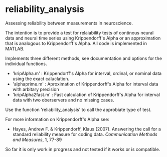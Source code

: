 # reliability_analysis
Assessing reliability between measurements in neuroscience.

The intention is to provide a test for relaiability tests of continous neural data and neural time series using Krippendorff's Alpha or an approximation that is analogous to Krippendorff's Alpha. All code is implemented in MATLAB.

Implements three different methods, see documentation and options for the individual functions.
* 'kripAlpha.m' : Krippendorff's Alpha for interval, ordinal, or nominal data using the exact caluclation.
* 'alphaprime.m' : Aproximation of Krippendorff's Alpha for interval data with arbitary precision
* 'kripAlpha2fast.m' : Fast calculation of Krippendorff's Alpha for interval data with two oberservers and no missing cases.

Use the function 'reliability_analysis' to call the approbiate type of test.

For more information on Krippendorff's Alpha see: 
* Hayes, Andrew F. & Krippendorff, Klaus (2007). Answering the call for a standard reliability measure for coding data. *Communication Methods and Measures*, 1, 77-89

So far it is only work in progress and not tested if it works or is compatible.
